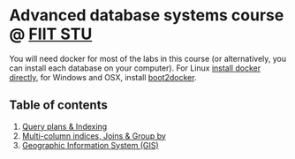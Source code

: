 # Advanced database systems course @ [FIIT STU](http://www.fiit.stuba.sk)

You will need docker for most of the labs in this course (or alternatively, you can install each database on your computer). For Linux [install docker directly](http://docs.docker.com/linux/started/), for Windows and OSX, install [boot2docker](http://boot2docker.io/).

## Table of contents

1. [Query plans & Indexing](session-1)
2. [Multi-column indices, Joins & Group by](session-2)
3. [Geographic Information System (GIS)](session-3)
